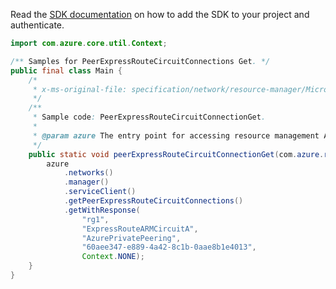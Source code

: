 Read the [SDK documentation](https://github.com/Azure/azure-sdk-for-java/blob/azure-resourcemanager_2.12.0/sdk/resourcemanager/azure-resourcemanager/README.md) on how to add the SDK to your project and authenticate.

```java
import com.azure.core.util.Context;

/** Samples for PeerExpressRouteCircuitConnections Get. */
public final class Main {
    /*
     * x-ms-original-file: specification/network/resource-manager/Microsoft.Network/stable/2021-05-01/examples/PeerExpressRouteCircuitConnectionGet.json
     */
    /**
     * Sample code: PeerExpressRouteCircuitConnectionGet.
     *
     * @param azure The entry point for accessing resource management APIs in Azure.
     */
    public static void peerExpressRouteCircuitConnectionGet(com.azure.resourcemanager.AzureResourceManager azure) {
        azure
            .networks()
            .manager()
            .serviceClient()
            .getPeerExpressRouteCircuitConnections()
            .getWithResponse(
                "rg1",
                "ExpressRouteARMCircuitA",
                "AzurePrivatePeering",
                "60aee347-e889-4a42-8c1b-0aae8b1e4013",
                Context.NONE);
    }
}
```
